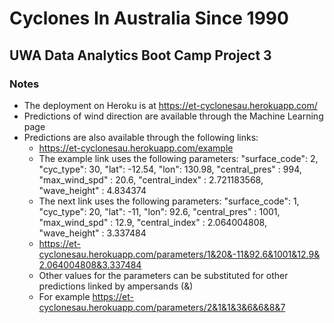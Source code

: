 # Cyclones In Australia Since 1990
## UWA Data Analytics Boot Camp Project 3

### Notes

* The deployment on Heroku is at https://et-cyclonesau.herokuapp.com/
* Predictions of wind direction are available through the Machine Learning page
* Predictions are also available through the following links:
  + https://et-cyclonesau.herokuapp.com/example
  + The example link uses the following parameters:
        "surface_code": 2,
        "cyc_type": 30,
        "lat": -12.54,
        "lon": 130.98,
        "central_pres" : 994,
        "max_wind_spd" : 20.6,
        "central_index" : 2.721183568,
        "wave_height" : 4.834374
  + The next link uses the following parameters:
        "surface_code": 1,
        "cyc_type": 20,
        "lat": -11,
        "lon": 92.6,
        "central_pres" : 1001,
        "max_wind_spd" : 12.9,
        "central_index" : 2.064004808,
        "wave_height" : 3.337484
  + https://et-cyclonesau.herokuapp.com/parameters/1&20&-11&92.6&1001&12.9&2.064004808&3.337484
  + Other values for the parameters can be substituted for other predictions linked by ampersands (&)
  + For example https://et-cyclonesau.herokuapp.com/parameters/2&1&1&3&6&6&8&7
